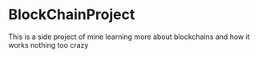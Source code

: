 # BlockChainProject

This is a side project of mine learning more about blockchains and how it works
nothing too crazy
